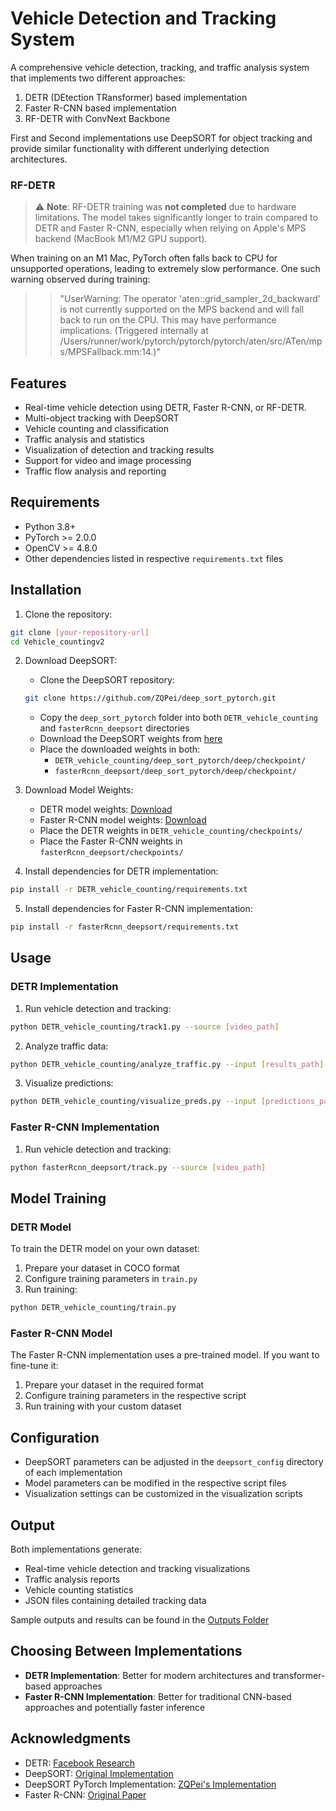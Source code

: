 # Vehicle Detection and Tracking System

A comprehensive vehicle detection, tracking, and traffic analysis system that implements two different approaches:
1. DETR (DEtection TRansformer) based implementation
2. Faster R-CNN based implementation
3. RF-DETR with ConvNext Backbone

First and Second implementations use DeepSORT for object tracking and provide similar functionality with different underlying detection architectures.

### RF-DETR

> ⚠️ **Note**: RF-DETR training was **not completed** due to hardware limitations. The model takes significantly longer to train compared to DETR and Faster R-CNN, especially when relying on Apple's MPS backend (MacBook M1/M2 GPU support).

When training on an M1 Mac, PyTorch often falls back to CPU for unsupported operations, leading to extremely slow performance. One such warning observed during training:
>>"UserWarning: The operator 'aten::grid_sampler_2d_backward' is not currently supported on the MPS backend
and will fall back to run on the CPU. This may have performance implications.
(Triggered internally at /Users/runner/work/pytorch/pytorch/pytorch/aten/src/ATen/mps/MPSFallback.mm:14.)"


## Features

- Real-time vehicle detection using DETR, Faster R-CNN, or RF-DETR.
- Multi-object tracking with DeepSORT
- Vehicle counting and classification
- Traffic analysis and statistics
- Visualization of detection and tracking results
- Support for video and image processing
- Traffic flow analysis and reporting

## Requirements

- Python 3.8+
- PyTorch >= 2.0.0
- OpenCV >= 4.8.0
- Other dependencies listed in respective `requirements.txt` files

## Installation

1. Clone the repository:
```bash
git clone [your-repository-url]
cd Vehicle_countingv2
```

2. Download DeepSORT:
   - Clone the DeepSORT repository:
   ```bash
   git clone https://github.com/ZQPei/deep_sort_pytorch.git
   ```
   - Copy the `deep_sort_pytorch` folder into both `DETR_vehicle_counting` and `fasterRcnn_deepsort` directories
   - Download the DeepSORT weights from [here](https://drive.google.com/drive/folders/1xhG0kRH1EX5B9_Iz8gQJb7UNnn_riXi6)
   - Place the downloaded weights in both:
     - `DETR_vehicle_counting/deep_sort_pytorch/deep/checkpoint/`
     - `fasterRcnn_deepsort/deep_sort_pytorch/deep/checkpoint/`

3. Download Model Weights:
   - DETR model weights: [Download](https://drive.google.com/file/d/1VQNx0iSiuvdir7M1TyhtGFw7q-dkXVeK/view?usp=drive_link)
   - Faster R-CNN model weights: [Download](https://drive.google.com/file/d/1amt5N8431WQErr-P-7d4XbGAAiKAnP_Y/view?usp=drive_link)
   - Place the DETR weights in `DETR_vehicle_counting/checkpoints/`
   - Place the Faster R-CNN weights in `fasterRcnn_deepsort/checkpoints/`

4. Install dependencies for DETR implementation:
```bash
pip install -r DETR_vehicle_counting/requirements.txt
```

5. Install dependencies for Faster R-CNN implementation:
```bash
pip install -r fasterRcnn_deepsort/requirements.txt
```

## Usage

### DETR Implementation

1. Run vehicle detection and tracking:
```bash
python DETR_vehicle_counting/track1.py --source [video_path]
```

2. Analyze traffic data:
```bash
python DETR_vehicle_counting/analyze_traffic.py --input [results_path]
```

3. Visualize predictions:
```bash
python DETR_vehicle_counting/visualize_preds.py --input [predictions_path]
```

### Faster R-CNN Implementation

1. Run vehicle detection and tracking:
```bash
python fasterRcnn_deepsort/track.py --source [video_path]
```

## Model Training

### DETR Model
To train the DETR model on your own dataset:

1. Prepare your dataset in COCO format
2. Configure training parameters in `train.py`
3. Run training:
```bash
python DETR_vehicle_counting/train.py
```

### Faster R-CNN Model
The Faster R-CNN implementation uses a pre-trained model. If you want to fine-tune it:

1. Prepare your dataset in the required format
2. Configure training parameters in the respective script
3. Run training with your custom dataset

## Configuration

- DeepSORT parameters can be adjusted in the `deepsort_config` directory of each implementation
- Model parameters can be modified in the respective script files
- Visualization settings can be customized in the visualization scripts

## Output

Both implementations generate:
- Real-time vehicle detection and tracking visualizations
- Traffic analysis reports
- Vehicle counting statistics
- JSON files containing detailed tracking data

Sample outputs and results can be found in the [Outputs Folder](https://drive.google.com/drive/folders/1ALMeJpKJispp7a25wKNmcnxw-AS6m6L_?usp=drive_link)

## Choosing Between Implementations

- **DETR Implementation**: Better for modern architectures and transformer-based approaches
- **Faster R-CNN Implementation**: Better for traditional CNN-based approaches and potentially faster inference

## Acknowledgments

- DETR: [Facebook Research](https://github.com/facebookresearch/detr)
- DeepSORT: [Original Implementation](https://github.com/nwojke/deep_sort)
- DeepSORT PyTorch Implementation: [ZQPei's Implementation](https://github.com/ZQPei/deep_sort_pytorch)
- Faster R-CNN: [Original Paper](https://arxiv.org/abs/1506.01497) 
